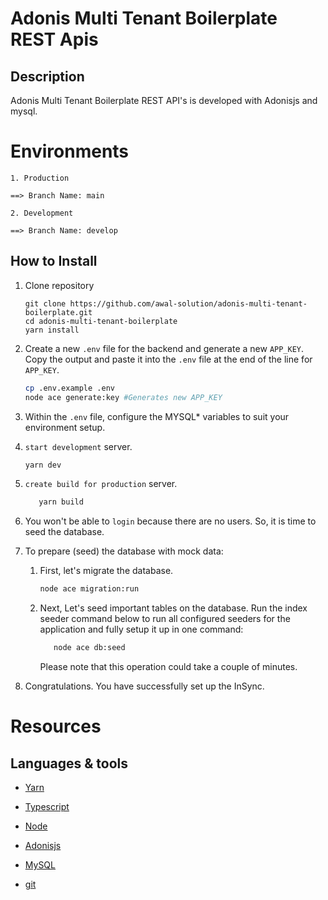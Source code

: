 # Adonis Multi Tenant Boilerplate REST Apis

## Description

Adonis Multi Tenant Boilerplate REST API's is developed with Adonisjs and mysql.

# Environments

```
1. Production

==> Branch Name: main

2. Development

==> Branch Name: develop
```

## How to Install

1. Clone repository

   ```
   git clone https://github.com/awal-solution/adonis-multi-tenant-boilerplate.git
   cd adonis-multi-tenant-boilerplate
   yarn install
   ```

2. Create a new `.env` file for the backend and generate a new `APP_KEY`. Copy the output and paste it into the `.env` file at the end of the line for `APP_KEY`.
   ```bash
   cp .env.example .env
   node ace generate:key #Generates new APP_KEY
   ```
3. Within the `.env` file, configure the MYSQL\* variables to suit your environment setup.

4. `start development` server.

   ```bash
   yarn dev
   ```

5. `create build for production` server.

   ```bash
      yarn build
   ```

6. You won't be able to `login` because there are no users. So, it is time to seed the database.

7. To prepare (seed) the database with mock data:

   1. First, let's migrate the database.

      ```bash
      node ace migration:run
      ```

   2. Next, Let's seed important tables on the database. Run the index seeder command below to run all configured seeders for the application and fully setup it up in one command:

      ```bash
         node ace db:seed
      ```

      Please note that this operation could take a couple of minutes.

8. Congratulations. You have successfully set up the InSync.

# Resources

## Languages & tools

- [Yarn](https://yarnpkg.com/)

- [Typescript](https://www.typescriptlang.org/)

- [Node](http://nodejs.org/)

- [Adonisjs](https://adonisjs.com/)

- [MySQL](https://www.mysql.com/)

- [git](https://git-scm.com/)
